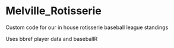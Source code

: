 # Melville_Rotisserie
Custom code for our in house rotisserie baseball league standings

Uses bbref player data and baseballR
